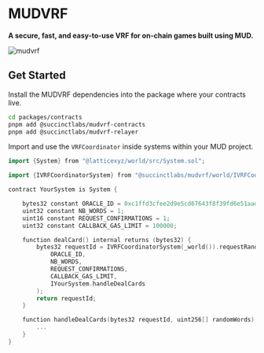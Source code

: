 # MUDVRF

**A secure, fast, and easy-to-use VRF for on-chain games built using MUD.**

![mudvrf](https://github.com/jtguibas/mudvrf/assets/25734765/09db1c47-3053-47e3-868e-2f2240dbb8aa)

## Get Started

Install the MUDVRF dependencies into the package where your contracts live.

```bash
cd packages/contracts
pnpm add @succinctlabs/mudvrf-contracts
pnpm add @succinctlabs/mudvrf-relayer
```

Import and use the `VRFCoordinator` inside systems within your MUD project.

```c++
import {System} from "@latticexyz/world/src/System.sol";

import {IVRFCoordinatorSystem} from "@succinctlabs/mudvrf/world/IVRFCoordinatorSystem.sol";

contract YourSystem is System {

    bytes32 constant ORACLE_ID = 0xc1ffd3cfee2d9e5cd67643f8f39fd6e51aad88f6f4ce6ab8827279cfffb92266;
    uint32 constant NB_WORDS = 1;
    uint16 constant REQUEST_CONFIRMATIONS = 1;
    uint32 constant CALLBACK_GAS_LIMIT = 100000;

    function dealCard() internal returns (bytes32) {
        bytes32 requestId = IVRFCoordinatorSystem(_world()).requestRandomWords(
            ORACLE_ID,
            NB_WORDS, 
            REQUEST_CONFIRMATIONS,
            CALLBACK_GAS_LIMIT,
            IYourSystem.handleDealCards
        );
        return requestId;
    }

    function handleDealCards(bytes32 requestId, uint256[] randomWords) {
        ...
    }
}
```